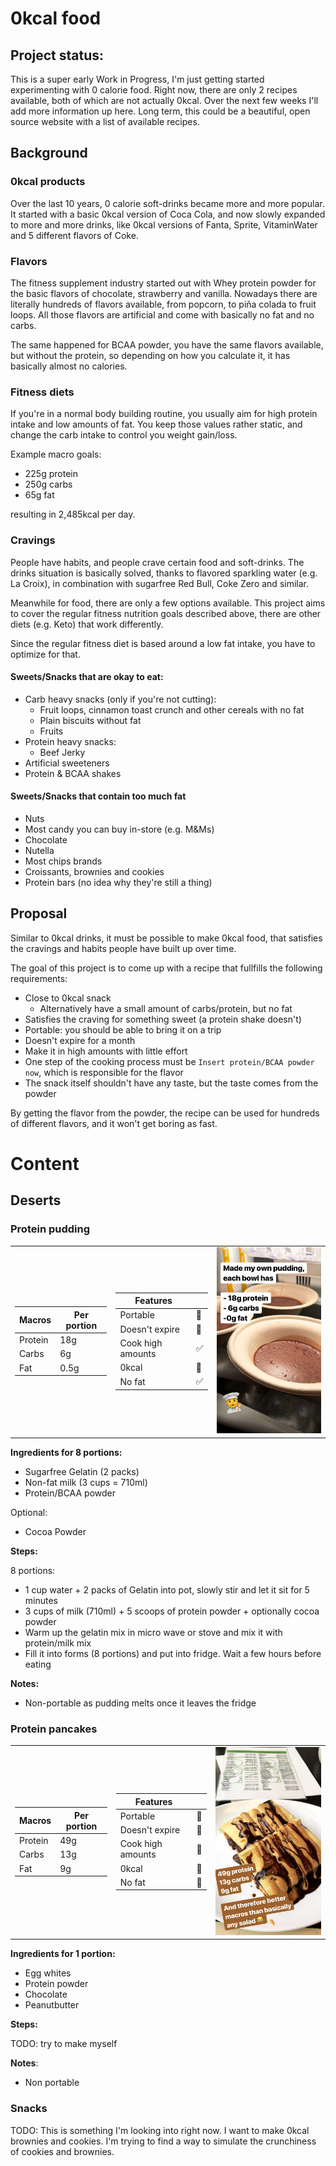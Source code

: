 # 0kcal food

## Project status:

This is a super early Work in Progress, I'm just getting started experimenting with 0 calorie food. Right now, there are only 2 recipes available, both of which are not actually 0kcal. Over the next few weeks I'll add more information up here. Long term, this could be a beautiful, open source website with a list of available recipes.

## Background

### 0kcal products

Over the last 10 years, 0 calorie soft-drinks became more and more popular. It started with a basic 0kcal version of Coca Cola, and now slowly expanded to more and more drinks, like 0kcal versions of Fanta, Sprite, VitaminWater and 5 different flavors of Coke.

### Flavors

The fitness supplement industry started out with Whey protein powder for the basic flavors of chocolate, strawberry and vanilla. Nowadays there are literally hundreds of flavors available, from popcorn, to piña colada to fruit loops. All those flavors are artificial and come with basically no fat and no carbs. 

The same happened for BCAA powder, you have the same flavors available, but without the protein, so depending on how you calculate it, it has basically almost no calories.

### Fitness diets

If you're in a normal body building routine, you usually aim for high protein intake and low amounts of fat. You keep those values rather static, and change the carb intake to control you weight gain/loss.

Example macro goals:

- 225g protein
- 250g carbs
- 65g fat

resulting in 2,485kcal per day.

### Cravings

People have habits, and people crave certain food and soft-drinks. The drinks situation is basically solved, thanks to flavored sparkling water (e.g. La Croix), in combination with sugarfree Red Bull, Coke Zero and similar. 

Meanwhile for food, there are only a few options available. This project aims to cover the regular fitness nutrition goals described above, there are other diets (e.g. Keto) that work differently.

Since the regular fitness diet is based around a low fat intake, you have to optimize for that.

#### Sweets/Snacks that are okay to eat:

- Carb heavy snacks (only if you're not cutting):
  - Fruit loops, cinnamon toast crunch and other cereals with no fat
  - Plain biscuits without fat
  - Fruits
- Protein heavy snacks:
  - Beef Jerky
- Artificial sweeteners
- Protein & BCAA shakes

#### Sweets/Snacks that contain too much fat

- Nuts
- Most candy you can buy in-store (e.g. M&Ms)
- Chocolate
- Nutella
- Most chips brands
- Croissants, brownies and cookies
- Protein bars (no idea why they're still a thing)

## Proposal

Similar to 0kcal drinks, it must be possible to make 0kcal food, that satisfies the cravings and habits people have built up over time. 

The goal of this project is to come up with a recipe that fullfills the following requirements:

- Close to 0kcal snack
  - Alternatively have a small amount of carbs/protein, but no fat
- Satisfies the craving for something sweet (a protein shake doesn't)
- Portable: you should be able to bring it on a trip
- Doesn't expire for a month
- Make it in high amounts with little effort
- One step of the cooking process must be `Insert protein/BCAA powder now`, which is responsible for the flavor
- The snack itself shouldn't have any taste, but the taste comes from the powder

By getting the flavor from the powder, the recipe can be used for hundreds of different flavors, and it won't get boring as fast.

# Content

## Deserts

### Protein pudding

<table><tr><td>

| **Macros**   | Per portion
-------------- | -----------
| Protein      | 18g
| Carbs        | 6g
| Fat          | 0.5g

</td><td>

| **Features**    | &nbsp;
----------------- | -----------
| Portable        | 🚫
| Doesn't expire  | 🚫
| Cook high amounts    | ✅
| 0kcal           | 🚫
| No fat          | ✅

</td><td>

  <img src="images/pudding.jpg" width="240" />
</td></td></table>

**Ingredients for 8 portions:**

- Sugarfree Gelatin (2 packs)
- Non-fat milk (3 cups = 710ml)
- Protein/BCAA powder

Optional:
- Cocoa Powder

**Steps:**

8 portions:

- 1 cup water + 2 packs of Gelatin into pot, slowly stir and let it sit for 5 minutes
- 3 cups of milk (710ml) + 5 scoops of protein powder + optionally cocoa powder
- Warm up the gelatin mix in micro wave or stove and mix it with protein/milk mix
- Fill it into forms (8 portions) and put into fridge. Wait a few hours before eating

**Notes:**

- Non-portable as pudding melts once it leaves the fridge

### Protein pancakes

<table><tr><td>

| **Macros**   | Per portion
-------------- | -----------
| Protein      | 49g
| Carbs        | 13g
| Fat          | 9g

</td><td>

| **Features**    | &nbsp;
----------------- | -----------
| Portable        | 🚫
| Doesn't expire  | 🚫
| Cook high amounts | 🚫
| 0kcal           | 🚫
| No fat          | 🚫

</td><td>

  <img src="images/pancakes.jpg" width="240" />
  
</td></tr></table>


**Ingredients for 1 portion:**

- Egg whites
- Protein powder
- Chocolate
- Peanutbutter

**Steps:**

TODO: try to make myself

**Notes**:

- Non portable 

### Snacks

TODO: This is something I'm looking into right now. I want to make 0kcal brownies and cookies. I'm trying to find a way to simulate the crunchiness of cookies and brownies.
